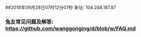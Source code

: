##2018年09月28日07时12分07秒 新址: 104.248.187.87
### 兔友常见问题及解答: https://github.com/wanggonging/d/blob/w/FAQ.md
